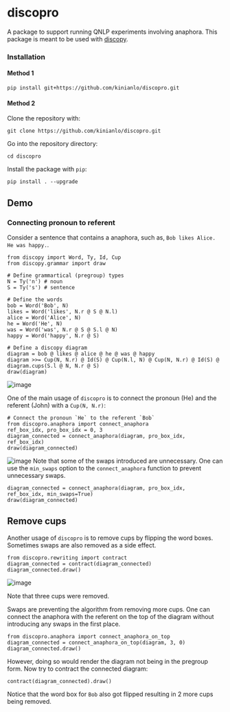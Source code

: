 # discopro
A package to support running QNLP experiments involving anaphora. This package is meant to be used with [discopy](https://github.com/oxford-quantum-group/discopy).

### Installation
#### Method 1
```
pip install git+https://github.com/kinianlo/discopro.git
```

#### Method 2
Clone the repository with:
```
git clone https://github.com/kinianlo/discopro.git
```
Go into the repository directory:
```
cd discopro
```
Install the package with `pip`:
```
pip install . --upgrade
```
## Demo
### Connecting pronoun to referent
Consider a sentence that contains a anaphora, such as, `Bob likes Alice. He was happy.`. 
```
from discopy import Word, Ty, Id, Cup
from discopy.grammar import draw

# Define grammartical (pregroup) types
N = Ty('n') # noun 
S = Ty('s') # sentence

# Define the words 
bob = Word('Bob', N)
likes = Word('likes', N.r @ S @ N.l)
alice = Word('Alice', N)
he = Word('He', N)
was = Word('was', N.r @ S @ S.l @ N)
happy = Word('happy', N.r @ S)

# Define a discopy diagram 
diagram = bob @ likes @ alice @ he @ was @ happy 
diagram >>= Cup(N, N.r) @ Id(S) @ Cup(N.l, N) @ Cup(N, N.r) @ Id(S) @ diagram.cups(S.l @ N, N.r @ S)
draw(diagram)
```
![image](https://user-images.githubusercontent.com/3414912/156348380-a2ef4682-0d48-47a5-8de8-b31681d33e78.png)

One of the main usage of `discopro` is to connect the pronoun (He) and the referent (John) with a `Cup(N, N.r)`:
```
# Connect the pronoun `He` to the referent `Bob`
from discopro.anaphora import connect_anaphora
ref_box_idx, pro_box_idx = 0, 3
diagram_connected = connect_anaphora(diagram, pro_box_idx, ref_box_idx)
draw(diagram_connected)
```
![image](https://user-images.githubusercontent.com/3414912/156349015-47911290-4c28-485b-b4bb-9674d5a8fc37.png)
Note that some of the swaps introduced are unnecessary. One can use the `min_swaps` option to the `connect_anaphora` function to prevent unnecessary swaps.
```
diagram_connected = connect_anaphora(diagram, pro_box_idx, ref_box_idx, min_swaps=True)
draw(diagram_connected)
```

## Remove cups
Another usage of `discopro` is to remove cups by flipping the word boxes. Sometimes swaps are also removed as a side effect.
```
from discopro.rewriting import contract
diagram_connected = contract(diagram_connected)
diagram_connected.draw()
```
![image](https://user-images.githubusercontent.com/3414912/156356286-afc50cd2-07d8-47e9-9c41-23c52d5dabc9.png)

Note that three cups were removed.

Swaps are preventing the algorithm from removing more cups. One can connect the anaphora with the referent on the top of the diagram without introducing any swaps in the first place.
```
from discopro.anaphora import connect_anaphora_on_top
diagram_connected = connect_anaphora_on_top(diagram, 3, 0)
diagram_connected.draw()
```
However, doing so would render the diagram not being in the pregroup form. Now try to contract the connected diagram:
```
contract(diagram_connected).draw()
```
Notice that the word box for `Bob` also got flipped resulting in 2 more cups being removed.
